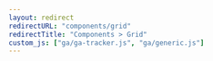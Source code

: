 ```yaml
---
layout: redirect
redirectURL: "components/grid"
redirectTitle: "Components > Grid"
custom_js: ["ga/ga-tracker.js", "ga/generic.js"]
---
```

